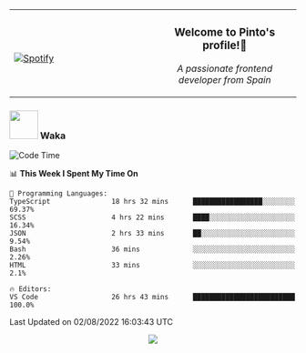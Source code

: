 <table width="100%" align="center"> 
  <tr>
  <td width="50%">
      
&nbsp; <br> [![Spotify](https://novatorem-zeta-rust.vercel.app/api/spotify)](https://open.spotify.com/user/novatorem-zeta-rust)

  </td>
  <td width="50%">
    <h3 align="center">Welcome to Pinto's profile!👋</h3>
    <p align="center"><em>A passionate frontend developer from Spain</em></p>
  </td>
  </table>

### <img src="https://media.giphy.com/media/VgCDAzcKvsR6OM0uWg/giphy.gif" width="50"> Waka

  <!--START_SECTION:waka-->
![Code Time](http://img.shields.io/badge/Code%20Time-732%20hrs%2036%20mins-blue)

📊 **This Week I Spent My Time On** 

```text
💬 Programming Languages: 
TypeScript               18 hrs 32 mins      █████████████████░░░░░░░░   69.37% 
SCSS                     4 hrs 22 mins       ████░░░░░░░░░░░░░░░░░░░░░   16.34% 
JSON                     2 hrs 33 mins       ██░░░░░░░░░░░░░░░░░░░░░░░   9.54% 
Bash                     36 mins             ░░░░░░░░░░░░░░░░░░░░░░░░░   2.26% 
HTML                     33 mins             ░░░░░░░░░░░░░░░░░░░░░░░░░   2.1%

🔥 Editors: 
VS Code                  26 hrs 43 mins      █████████████████████████   100.0%

```


 Last Updated on 02/08/2022 16:03:43 UTC
<!--END_SECTION:waka-->

<div align="center">
<img src="https://github-readme-stats-gilt-tau.vercel.app/api/top-langs/?username=pinto-hub&layout=compact&theme=dracula" />
</div>

